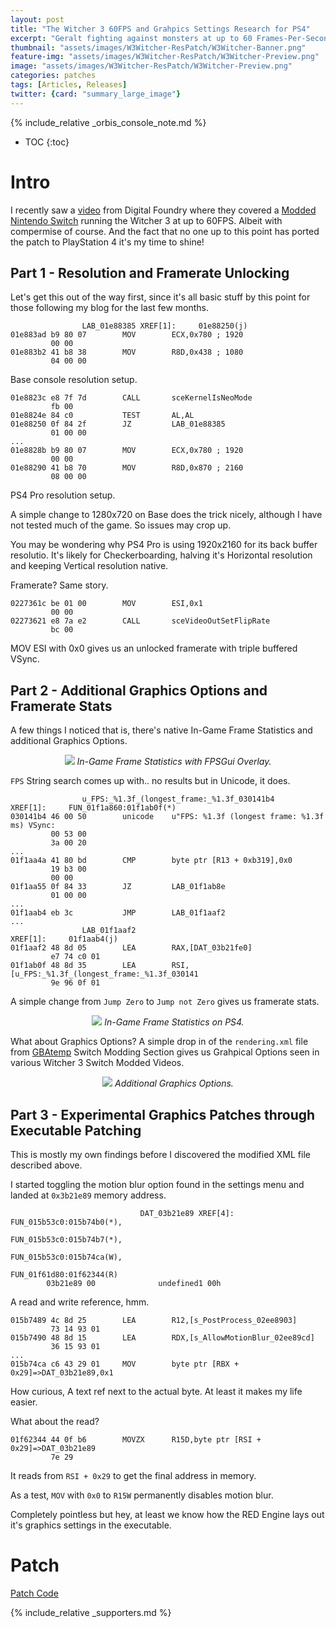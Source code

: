 ```yaml
---
layout: post
title: "The Witcher 3 60FPS and Grahpics Settings Research for PS4"
excerpt: "Geralt fighting against monsters at up to 60 Frames-Per-Second."
thumbnail: "assets/images/W3Witcher-ResPatch/W3Witcher-Banner.png"
feature-img: "assets/images/W3Witcher-ResPatch/W3Witcher-Preview.png"
image: "assets/images/W3Witcher-ResPatch/W3Witcher-Preview.png"
categories: patches
tags: [Articles, Releases]
twitter: {card: "summary_large_image"}
---
```


{% include_relative _orbis_console_note.md %}

* TOC
{:toc}

# Intro

I recently saw a [video](https://youtu.be/sPViMidRJxY) from Digital Foundry where they covered a [Modded Nintendo Switch](https://wololo.net/2021/06/14/how-to-hack-your-nintendo-switch-in-2021-hwfly-and-sx-clones-sx-rcm-unpatched-vs-patched-trying-to-clear-it-up-for-you/) running the Witcher 3 at up to 60FPS. Albeit with compermise of course. And the fact that no one up to this point has ported the patch to PlayStation 4 it's my time to shine!

## Part 1 - Resolution and Framerate Unlocking

Let's get this out of the way first, since it's all basic stuff by this point for those following my blog for the last few months.

```
                LAB_01e88385 XREF[1]:     01e88250(j)
01e883ad b9 80 07        MOV        ECX,0x780 ; 1920
         00 00
01e883b2 41 b8 38        MOV        R8D,0x438 ; 1080
         04 00 00
```

Base console resolution setup.

```
01e8823c e8 7f 7d        CALL       sceKernelIsNeoMode
         fb 00
01e8824e 84 c0           TEST       AL,AL
01e88250 0f 84 2f        JZ         LAB_01e88385
         01 00 00
...
01e8828b b9 80 07        MOV        ECX,0x780 ; 1920
         00 00
01e88290 41 b8 70        MOV        R8D,0x870 ; 2160
         08 00 00
```

PS4 Pro resolution setup.

A simple change to 1280x720 on Base does the trick nicely, although I have not tested much of the game. So issues may crop up.

You may be wondering why PS4 Pro is using 1920x2160 for its back buffer resolutio. It's likely for Checkerboarding, halving it's Horizontal resolution and keeping Vertical resolution native.

Framerate? Same story.

```
0227361c be 01 00        MOV        ESI,0x1
         00 00
02273621 e8 7a e2        CALL       sceVideoOutSetFlipRate
         bc 00
```

MOV ESI with 0x0 gives us an unlocked framerate with triple buffered VSync.

## Part 2 - Additional Graphics Options and Framerate Stats

A few things I noticed that is, there's native In-Game Frame Statistics and additional Graphics Options.

<p align="center">
<img src="{% link assets/images/W3Witcher-ResPatch/W3Witcher-DF-Snapshot.jpg %}">
<em>In-Game Frame Statistics with FPSGui Overlay.</em>
</p>

`FPS` String search comes up with.. no results but in Unicode, it does.

```
                u_FPS:_%1.3f_(longest_frame:_%1.3f_030141b4     XREF[1]:     FUN_01f1a860:01f1ab0f(*)  
030141b4 46 00 50        unicode    u"FPS: %1.3f (longest frame: %1.3f ms) VSync: 
         00 53 00 
         3a 00 20 
...
01f1aa4a 41 80 bd        CMP        byte ptr [R13 + 0xb319],0x0
         19 b3 00 
         00 00
01f1aa55 0f 84 33        JZ         LAB_01f1ab8e
         01 00 00
...
01f1aab4 eb 3c           JMP        LAB_01f1aaf2
...
                LAB_01f1aaf2                                    XREF[1]:     01f1aab4(j)  
01f1aaf2 48 8d 05        LEA        RAX,[DAT_03b21fe0]
         e7 74 c0 01
01f1ab0f 48 8d 35        LEA        RSI,[u_FPS:_%1.3f_(longest_frame:_%1.3f_030141
         9e 96 0f 01
```

A simple change from `Jump Zero` to `Jump not Zero` gives us framerate stats.

<p align="center">
<img src="{% link assets/images/W3Witcher-ResPatch/W3Witcher-ShowFPS.png %}">
<em>In-Game Frame Statistics on PS4.</em>
</p>

What about Graphics Options? A simple drop in of the `rendering.xml` file from [GBAtemp](https://gbatemp.net/) Switch Modding Section gives us Grahpical Options seen in various Witcher 3 Switch Modded Videos.

<p align="center">
<img src="{% link assets/images/W3Witcher-ResPatch/W3Witcher-RenderingXML.png %}">
<em>Additional Graphics Options.</em>
</p>

## Part 3 - Experimental Graphics Patches through Executable Patching

This is mostly my own findings before I discovered the modified XML file described above.

I started toggling the motion blur option found in the settings menu and landed at `0x3b21e89` memory address.

```
                             DAT_03b21e89 XREF[4]:     FUN_015b53c0:015b74b0(*), 
                                                       FUN_015b53c0:015b74b7(*), 
                                                       FUN_015b53c0:015b74ca(W), 
                                                       FUN_01f61d80:01f62344(R)  
        03b21e89 00              undefined1 00h
```

A read and write reference, hmm.

```
015b7489 4c 8d 25        LEA        R12,[s_PostProcess_02ee8903]
         73 14 93 01
015b7490 48 8d 15        LEA        RDX,[s_AllowMotionBlur_02ee89cd]
         36 15 93 01
...
015b74ca c6 43 29 01     MOV        byte ptr [RBX + 0x29]=>DAT_03b21e89,0x1
```

How curious, A text ref next to the actual byte. At least it makes my life easier.

What about the read?

```
01f62344 44 0f b6        MOVZX      R15D,byte ptr [RSI + 0x29]=>DAT_03b21e89
         7e 29
```

It reads from `RSI + 0x29` to get the final address in memory.

As a test, `MOV` with `0x0` to `R15W` permanently disables motion blur.

Completely pointless but hey, at least we know how the RED Engine lays out it's graphics settings in the executable.

# Patch

<a href="https://github.com/illusion0001/illusion0001.github.io/blob/main/_patches/W3Witcher-Orbis.md" class="button" role="button"><i class='fas fa-download'></i> Patch Code</a>

{% include_relative _supporters.md %}
